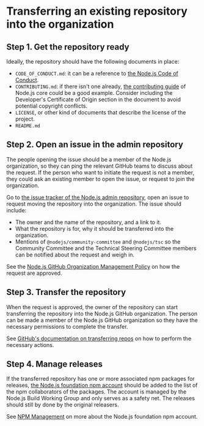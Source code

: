 # Transferring an existing repository into the organization

## Step 1. Get the repository ready

Ideally, the repository should have the following documents in place:

- `CODE_OF_CONDUCT.md`: it can be a reference to
  [the Node.js Code of Conduct][coc].
- `CONTRIBUTING.md`: if there isn't one already, [the contributing guide][]
  of Node.js core could be a good example. Consider including the Developer's
  Certificate of Origin section in the document to avoid potential copyright
  conflicts.
- `LICENSE`, or other kind of documents that describe the license of
  the project.
- `README.md`

## Step 2. Open an issue in the admin repository

The people opening the issue should be a member of the Node.js organization,
so they can ping the relevant GitHub teams to discuss about the request.
If the person who want to initiate the request is not a member, they could ask
an existing member to open the issue, or request to join the organization.

Go to [the issue tracker of the Node.js admin repository][], open an issue
to request moving the repository into the organization. The issue should include:

- The owner and the name of the repository, and a link to it.
- What the repository is for, why it should be transferred into the organization.
- Mentions of `@nodejs/community-committee` and `@nodejs/tsc` so the Community
  Committee and the Technical Steering Committee members can be notified about
  the request and weigh in.

See the [Node.js GitHub Organization Management Policy][] on how the request
are approved.

## Step 3. Transfer the repository

When the request is approved, the owner of the repository can start transferring
the repository into the Node.js GitHub organization. The person can be made a
member of the Node.js GitHub organization so they have the necessary permissions
to complete the transfer.

See [GitHub's documentation on transferring repos][] on how to perform the
necessary actions.

## Step 4. Manage releases

If the transferred repository has one or more associated npm packages for releases,
[the Node.js foundation npm account](https://www.npmjs.com/~nodejs-foundation)
should be added to the list of the npm collaborators of the packages. The account
is managed by the Node.js Build Working Group and only serves as a safety net.
The releases should still by done by the original releasers.

See [NPM Management](./npm-management.md) on more about the Node.js foundation
npm account.

[coc]: https://github.com/nodejs/admin/blob/master/CODE_OF_CONDUCT.md
[GitHub's documentation on transferring repos]: https://help.github.com/articles/about-repository-transfers/
[Node.js GitHub Organization Management Policy]: https://github.com/nodejs/TSC/blob/master/GitHub-Org-Management-Policy.md#repositories
[the contributing guide]: https://github.com/nodejs/node/blob/master/CONTRIBUTING.md
[the issue tracker of the Node.js admin repository]: https://github.com/nodejs/admin/issues
